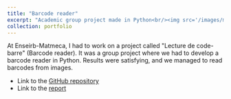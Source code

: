 ```yaml
---
title: "Barcode reader"
excerpt: "Academic group project made in Python<br/><img src='/images/manyblobs.png'>"
collection: portfolio
---
```


At Enseirb-Matmeca, I had to work on a project called "Lecture de code-barre" (Barcode reader). It was a group project where we had to develop a barcode reader in Python. Results were satisfying, and we managed to read barcodes from images.

* Link to the [GitHub repository](https://github.com/elisa943/lecture-code-barre)
* Link to the [report](/files/Rapport_Traitement_image.pdf)
